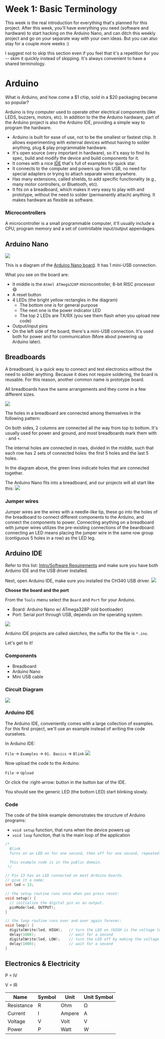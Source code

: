 # Week 1: Basic Terminology

This week is the real introduction for everything that's planned for this project. After this week, you'll have everything you need (software and hardware) to start hacking on the Arduino Nano, and can ditch this weekly project and go on your separate way with your own ideas. But you can also stay for a couple more weeks :)

I suggest not to skip this section even if you feel that it's a repetition for you -- skim it quickly instead of skipping. It's always convenient to have a shared terminology.


# Arduino
What is Arduino, and how come a $1 chip, sold in a $20 packaging became so popular?

Arduino is tiny computer used to operate other electrical components (like LEDS, buzzers, motors, etc). In addition to the the Arduino hardware, part of the Arduino project is also the Arduino IDE, providing a simple way to program the hardware.

- Arduino is built for ease of use, not to be the smallest or fastest chip. It allows experimenting with external devices without having to solder anything, plug & play programmable hardware.
- It's open source (very important in hardware), so it's easy to find its spec, build and modify the device and build components for it.
- It comes with a nice [IDE](https://www.arduino.cc/en/Main/Software) that's full of examples for quick star.
- It connects to the computer and powers up from USB, no need for special adapters or trying to attach separate wires anywhere.
- Has many extensions, called shields, to add specific functionality (e.g., many motor controllers, or Bluetooth, etc).
- It fits on a breadboard, which makes it very easy to play with and prototype, without the need to solder (permanently attach) anything. It makes hardware as flexible as software.


### Microcontrollers
A microcontroller is a small programmable computer, it'll usually include a CPU, program memory and a set of controllable input/output appendages.


## Arduino Nano
![](arduino_nano_w_leds.png)

This is a diagram of the [Arduino Nano board](https://store.arduino.cc/usa/arduino-nano). It has 1 mini-USB connection.


What you see on the board are:
* It middle is the `Atmel ATmega328P` microcontroller, 8-bit RISC processor :smile:
* A reset button
* 4 LEDs (the bright yellow rectangles in the diagram)
  * The bottom one is for general purpose
  * The next one is the power indicator LED
  * The top 2 LEDs are TX/RX (you see them flash when you upload new code)
* Output/input pins
* On the left side of the board, there's a mini-USB connection. It's used both for power and for communication (More about powering up Arduino later).


## Breadboards
A breadboard, is a quick way to connect and test electronics without the need to solder anything. Because it does not require soldering, the board is reusable. For this reason, another common name is prototype board.

All breadboards have the same arrangements and they come in a few different sizes.

![](breadboard.png)

The holes in a breadboard are connected among themselves in the following pattern:

On both sides, 2 columns are connected all the way from top to bottom. It's usually used for power and ground, and most breadboards mark them with `-` and `+`.

The internal holes are connected in rows, divided in the middle, such that each row has 2 sets of connected holes: the first 5 holes and the last 5 holes.

In the diagram above, the green lines indicate holes that are connected together.


The Arduino Nano fits into a breadboard, and our projects will all start like this:
![](breadboard_w_arduino.png)

### Jumper wires
Jumper wires are the wires with a needle-like tip, these go into the holes of the breadboard to connect different components to the Arduino, and connect the components to power.
Connecting anything on a breadboard with jumper wires utilizes the pre-existing connections of the beardboard: connecting an LED means placing the jumper wire in the same row group (contiguous 5 holes in a row) as the LED leg.


## Arduino IDE
Refer to this list: [Intro/Software Requirements](../Intro.md#software-requirements) and make sure you have both Arduino IDE and the USB driver installed.

Next, open Arduino IDE, make sure you installed the CH340 USB driver.
![](arduino_ide.png)

**Choose the board and the port**

From the `Tools` menu select the `Board` and `Port` for your Arduino.
* Board: Arduino Nano w/ ATmega328P (old bootloader)
* Port: Serial port through USB, depends on the operating system.

![](arduino_ide_board.png)

Arduino IDE projects are called *sketches*, the suffix for the file is `*.ino`.

Let's get to it!


### Components
- Breadboard
- Arduino Nano
- Mini USB cable

### Circuit Diagram
![](breadboard_w_arduino.png)

### Arduino IDE
The Arduino IDE, conveniently comes with a large collection of examples.
For this first project, we'll use an example instead of writing the code ourselves.

In Arduino IDE:

`File` -> `Examples` -> `01. Basics` -> `Blink`
![](arduino_ide_examples_blink.png)

Now upload the code to the Arduino:

`File` -> `Upload`

Or click the :right-arrow: button in the button bar of the IDE.

You should see the generic LED (the bottom LED) start blinking slowly.


### Code
The code of the blink example demonstrates the structure of Arduino programs:

- `void setup` function, that runs when the device powers up
- `void loop` function, that is the main loop of the application

```c
/*
  Blink
  Turns on an LED on for one second, then off for one second, repeatedly.

  This example code is in the public domain.
 */

// Pin 13 has an LED connected on most Arduino boards.
// give it a name:
int led = 13;

// the setup routine runs once when you press reset:
void setup() {
  // initialize the digital pin as an output.
  pinMode(led, OUTPUT);
}

// the loop routine runs over and over again forever:
void loop() {
  digitalWrite(led, HIGH);   // turn the LED on (HIGH is the voltage level)
  delay(1000);               // wait for a second
  digitalWrite(led, LOW);    // turn the LED off by making the voltage LOW
  delay(1000);               // wait for a second
}
```



## Electronics & Electricity

P = IV

V = IR

Name | Symbol | Unit | Unit Symbol
---- | -------|------|------------
Resistance | R | Ohm | Ω
Current | I | Ampere | A
Voltage | V | Volt | V
Power | P | Watt | W
